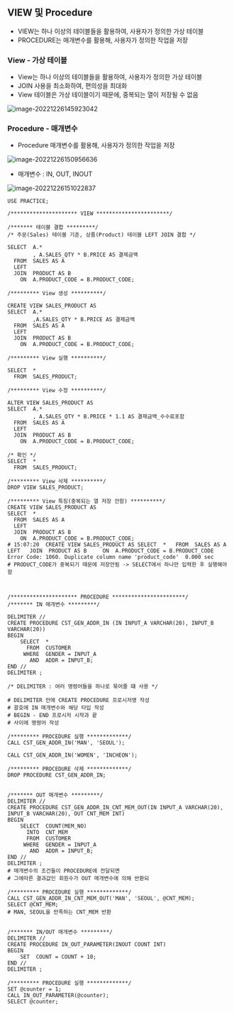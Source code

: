 ## VIEW 및 Procedure

- VIEW는 하나 이상의 테이블들을 활용하여, 사용자가 정의한 가상 테이블
- PROCEDURE는 매개변수를 활용해, 사용자가 정의한 작업을 저장



### View - 가상 테이블

- View는 하나 이상의 테이블들을 활용하여, 사용자가 정의한 가상 테이블
- JOIN 사용을 최소화하여, 편의성을 최대화
- View 테이블은 가상 테이블이기 때문에, 중복되는 열이 저장될 수 없음



![image-20221226145923042](C:/Users/yes47/AppData/Roaming/Typora/typora-user-images/image-20221226145923042.png)





### Procedure - 매개변수

- Procedure 매개변수를 활용해, 사용자가 정의한 작업을 저장

![image-20221226150956636](C:/Users/yes47/AppData/Roaming/Typora/typora-user-images/image-20221226150956636.png)



- 매개변수 : IN, OUT, INOUT

![image-20221226151022837](C:/Users/yes47/AppData/Roaming/Typora/typora-user-images/image-20221226151022837.png)



```MYSQL
USE PRACTICE;

/********************* VIEW ***********************/

/******* 테이블 결합 *********/
/* 주문(Sales) 테이블 기준, 상품(Product) 테이블 LEFT JOIN 결합 */

SELECT  A.*
		, A.SALES_QTY * B.PRICE AS 결제금액
  FROM  SALES AS A
  LEFT
  JOIN  PRODUCT AS B
    ON  A.PRODUCT_CODE = B.PRODUCT_CODE;
    
/********* View 생성 **********/

CREATE VIEW SALES_PRODUCT AS 
SELECT  A.*
		,A.SALES_QTY * B.PRICE AS 결제금액
  FROM  SALES AS A
  LEFT
  JOIN  PRODUCT AS B
    ON  A.PRODUCT_CODE = B.PRODUCT_CODE;
    
/********* View 실행 **********/

SELECT  *
  FROM  SALES_PRODUCT;
  
/********* View 수정 **********/

ALTER VIEW SALES_PRODUCT AS
SELECT  A.*
		, A.SALES_QTY * B.PRICE * 1.1 AS 결제금액_수수료포함
  FROM  SALES AS A
  LEFT
  JOIN  PRODUCT AS B
    ON  A.PRODUCT_CODE = B.PRODUCT_CODE;
    
/* 확인 */
SELECT  *
  FROM  SALES_PRODUCT;
  
/********* View 삭제 **********/
DROP VIEW SALES_PRODUCT;

/********* View 특징(중복되는 열 저장 안함) **********/
CREATE VIEW SALES_PRODUCT AS
SELECT  *
  FROM  SALES AS A
  LEFT
  JOIN  PRODUCT AS B
    ON  A.PRODUCT_CODE = B.PRODUCT_CODE;
# 15:07:20	CREATE VIEW SALES_PRODUCT AS SELECT  *   FROM  SALES AS A   LEFT   JOIN  PRODUCT AS B     ON  A.PRODUCT_CODE = B.PRODUCT_CODE	Error Code: 1060. Duplicate column name 'product_code'	0.000 sec
# PRODUCT_CODE가 중복되기 때문에 저장안됨 -> SELECT에서 하나만 입력한 후 실행해야 함



/********************* PROCEDURE ***********************/
/******* IN 매개변수 *********/

DELIMITER //
CREATE PROCEDURE CST_GEN_ADDR_IN (IN INPUT_A VARCHAR(20), INPUT_B VARCHAR(20))
BEGIN
	SELECT  *
      FROM  CUSTOMER
	 WHERE  GENDER = INPUT_A
       AND  ADDR = INPUT_B;
END //
DELIMITER ;

/* DELIMITER : 여러 명령어들을 하나로 묶어줄 떄 사용 */

# DELIMITER 안에 CREATE PROCEDURE 프로시저명 작성
# 괄호에 IN 매개변수와 해당 타입 작성
# BEGIN - END 프로시저 시작과 끝
# 사이에 명령어 작성

/********* PROCEDURE 실행 *************/
CALL CST_GEN_ADDR_IN('MAN', 'SEOUL');

CALL CST_GEN_ADDR_IN('WOMEN', 'INCHEON');

/********* PROCEDURE 삭제 *************/
DROP PROCEDURE CST_GEN_ADDR_IN;


/******* OUT 매개변수 *********/
DELIMITER //
CREATE PROCEDURE CST_GEN_ADDR_IN_CNT_MEM_OUT(IN INPUT_A VARCHAR(20), INPUT_B VARCHAR(20), OUT CNT_MEM INT)
BEGIN
	SELECT  COUNT(MEM_NO)
      INTO  CNT_MEM
      FROM  CUSTOMER
	 WHERE  GENDER = INPUT_A
       AND  ADDR = INPUT_B;
END //
DELIMITER ;
# 매개변수의 조건들이 PROCEDURE에 전달되면
# 그에따른 결과값인 회원수가 OUT 매개변수에 의해 반환되

/********* PROCEDURE 실행 *************/
CALL CST_GEN_ADDR_IN_CNT_MEM_OUT('MAN', 'SEOUL', @CNT_MEM);
SELECT @CNT_MEM;
# MAN, SEOUL을 만족하는 CNT_MEM 반환


/******* IN/OUT 매개변수 *********/
DELIMITER //
CREATE PROCEDURE IN_OUT_PARAMETER(INOUT COUNT INT)
BEGIN
	SET  COUNT = COUNT + 10;
END //
DELIMITER ;

/********* PROCEDURE 실행 *************/
SET @counter = 1;
CALL IN_OUT_PARAMETER(@counter);
SELECT @counter; 
```

